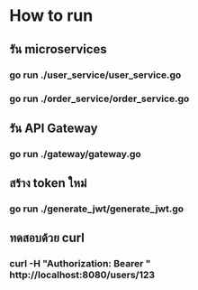 # How to run 

## รัน microservices

### go run ./user_service/user_service.go

### go run ./order_service/order_service.go

## รัน API Gateway

### go run ./gateway/gateway.go

## สร้าง token ใหม่

### go run ./generate_jwt/generate_jwt.go
    
## ทดสอบด้วย curl

### curl -H "Authorization: Bearer <token>" http://localhost:8080/users/123



